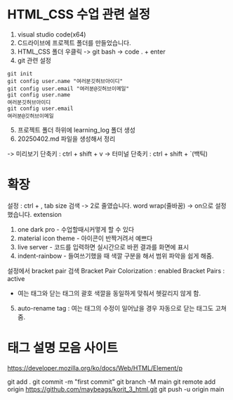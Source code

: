 # HTML_CSS 수업 관련 설정
1. visual studio code(x64)
2. C드라이브에 프로젝트 폴더를 만들었습니다.
3. HTML_CSS 폴더 우클릭 -> git bash -> code . + enter
4. git 관련 설정
```
git init
git config user.name "여러분깃허브아이디"
git config user.email "여러분@깃허브이메일"
git config user.name
여러분깃허브아이디
git config user.email
여러분@깃허브이메일
```
5. 프로젝트 폴더 하위에 learning_log 폴더 생성
6. 20250402.md 파일을 생성해서 정리

-> 미리보기 단축키 : ctrl + shift + v
-> 터미널 단축키 : ctrl + shift + `(백틱)

# 확장

설정 : ctrl + , 
tab size 검색 -> 2로 줄였습니다.
word wrap(줄바꿈) -> on으로 설정했습니다.
extension
1. one dark pro - 수업할때시커멓게 할 수 있다
2. material icon theme - 아이콘이 반짝거려서 예쁘다
3. live server - 코드를 입력하면 실시간으로 바뀐 결과를 화면에 표시
4. indent-rainbow - 들여쓰기했을 때 색깔 구분을 해서 범위 파악을 쉽게 해줌.

설정에서 bracket pair 검색 
Bracket Pair Colorization : enabled
Bracket Pairs : active
- 여는 태그와 닫는 태그의 괄호 색깔을 동일하게 맞춰서 헷갈리지 않게 함.
5. auto-rename tag : 여는 태그의 수정이 일어났을 경우 자동으로 닫는 태그도 고쳐줌.

# 태그 설명 모음 사이트
https://developer.mozilla.org/ko/docs/Web/HTML/Element/p

git add .
git commit -m "first commit"
git branch -M main
git remote add origin https://github.com/maybeags/korit_3_html.git
git push -u origin main